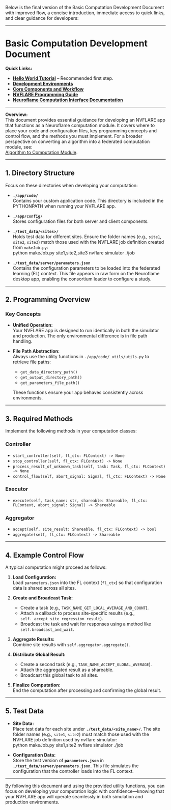 Below is the final version of the Basic Computation Development Document with improved flow, a concise introduction, immediate access to quick links, and clear guidance for developers:

---

# Basic Computation Development Document

**Quick Links:**

- **[Hello World Tutorial](./tutorial_hello_world.md)** – Recommended first step.
- **[Development Environments](./development_environments.md)**
- **[Core Components and Workflow](./core_components_and_workflow.md)**
- **[NVFLARE Programming Guide](https://nvflare.readthedocs.io/en/2.4.0/programming_guide.html)**
- **[Neuroflame Computation Interface Documentation](../neuroflame_computation_interface/neuroflame_computation_interface.md)**

---

**Overview:**  
This document provides essential guidance for developing an NVFLARE app that functions as a Neuroflame computation module. It covers where to place your code and configuration files, key programming concepts and control flow, and the methods you must implement. For a broader perspective on converting an algorithm into a federated computation module, see:  
[Algorithm to Computation Module](./algorithm_to_computation_module_process.md).

---

## 1. Directory Structure

Focus on these directories when developing your computation:

- **`./app/code/`**  
  Contains your custom application code. This directory is included in the PYTHONPATH when running your NVFLARE app.

- **`./app/config/`**  
  Stores configuration files for both server and client components.

- **`./test_data/<sites>/`**  
  Holds test data for different sites. Ensure the folder names (e.g., `site1`, `site2`, `site3`) match those used with the NVFLARE job definition created from `makeJob.py`:  
  python makeJob.py site1,site2,site3
  nvflare simulator ./job

- **`./test_data/server/parameters.json`**  
  Contains the configuration parameters to be loaded into the federated learning (FL) context. This file appears in raw form on the Neuroflame desktop app, enabling the consortium leader to configure a study.

---

## 2. Programming Overview

### Key Concepts

- **Unified Operation:**  
  Your NVFLARE app is designed to run identically in both the simulator and production. The only environmental difference is in file path handling.

- **File Path Abstraction:**  
  Always use the utility functions in `./app/code/_utils/utils.py` to retrieve file paths:
  - `get_data_directory_path()`
  - `get_output_directory_path()`
  - `get_parameters_file_path()`

  These functions ensure your app behaves consistently across environments.

---

## 3. Required Methods

Implement the following methods in your computation classes:

### Controller
- `start_controller(self, fl_ctx: FLContext) -> None`
- `stop_controller(self, fl_ctx: FLContext) -> None`
- `process_result_of_unknown_task(self, task: Task, fl_ctx: FLContext) -> None`
- `control_flow(self, abort_signal: Signal, fl_ctx: FLContext) -> None`

### Executor
- `execute(self, task_name: str, shareable: Shareable, fl_ctx: FLContext, abort_signal: Signal) -> Shareable`

### Aggregator
- `accept(self, site_result: Shareable, fl_ctx: FLContext) -> bool`
- `aggregate(self, fl_ctx: FLContext) -> Shareable`

---

## 4. Example Control Flow

A typical computation might proceed as follows:

1. **Load Configuration:**  
   Load `parameters.json` into the FL context (`fl_ctx`) so that configuration data is shared across all sites.

2. **Create and Broadcast Task:**  
   - Create a task (e.g., `TASK_NAME_GET_LOCAL_AVERAGE_AND_COUNT`).
   - Attach a callback to process site-specific results (e.g., `self._accept_site_regression_result`).
   - Broadcast the task and wait for responses using a method like `self.broadcast_and_wait`.

3. **Aggregate Results:**  
   Combine site results with `self.aggregator.aggregate()`.

4. **Distribute Global Result:**  
   - Create a second task (e.g., `TASK_NAME_ACCEPT_GLOBAL_AVERAGE`).
   - Attach the aggregated result as a shareable.
   - Broadcast this global task to all sites.

5. **Finalize Computation:**  
   End the computation after processing and confirming the global result.

---

## 5. Test Data

- **Site Data:**  
  Place test data for each site under **`./test_data/<site_name>/`**. The site folder names (e.g., `site1`, `site2`) must match those used with the NVFLARE job definition used by nvflare simulator:  
  python makeJob.py site1,site2
  nvflare simulator ./job

- **Configuration Data:**  
  Store the test version of **`parameters.json`** in **`./test_data/server/parameters.json`**. This file simulates the configuration that the controller loads into the FL context.

---

By following this document and using the provided utility functions, you can focus on developing your computation logic with confidence—knowing that your NVFLARE app will operate seamlessly in both simulation and production environments.